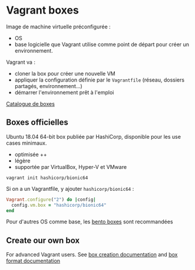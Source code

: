 # Vagrant boxes

Image de machine virtuelle préconfigurée :
- OS
- base logicielle
que Vagrant utilise comme point de départ pour créer un environnement.

Vagrant va :
- cloner la box pour créer une nouvelle VM
- appliquer la configuration définie par le `Vagrantfile` (réseau, dossiers partagés, environnement...)
- démarrer l'environnement prêt à l'emploi

[Catalogue de boxes](https://vagrantcloud.com/boxes/search)

## Boxes officielles

Ubuntu 18.04 64-bit box publiée par HashiCorp, disponible pour les use cases minimaux.
- optimisée ++
- légère
- supportée par VirtualBox, Hyper-V et VMware

```
vagrant init hashicorp/bionic64
```

Si on a un Vagrantfile, y ajouter `hashicorp/bionic64` :
```ruby
Vagrant.configure("2") do |config|
  config.vm.box = "hashicorp/bionic64"
end
```

Pour d'autres OS comme base, les [bento boxes](https://vagrantcloud.com/bento) sont recommandées

## Create our own box

For advanced Vagrant users.
See [box creation documentation](https://developer.hashicorp.com/vagrant/docs/boxes/base) and [box format documentation](https://developer.hashicorp.com/vagrant/docs/boxes/format)


